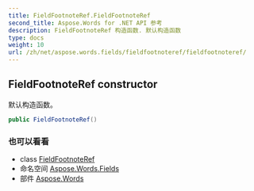 ```yaml
---
title: FieldFootnoteRef.FieldFootnoteRef
second_title: Aspose.Words for .NET API 参考
description: FieldFootnoteRef 构造函数. 默认构造函数
type: docs
weight: 10
url: /zh/net/aspose.words.fields/fieldfootnoteref/fieldfootnoteref/
---
```

## FieldFootnoteRef constructor

默认构造函数。

```csharp
public FieldFootnoteRef()
```

### 也可以看看

* class [FieldFootnoteRef](../)
* 命名空间 [Aspose.Words.Fields](../../fieldfootnoteref/)
* 部件 [Aspose.Words](../../../)


